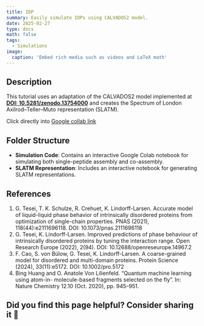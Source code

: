 ```yaml
---
title: IDP
summary: Easily simulate IDPs using CALVADOS2 model.
date: 2025-02-27
type: docs
math: false
tags:
  - Simulations
image:
  caption: 'Embed rich media such as videos and LaTeX math'
---
```

## Description
This tutorial uses an adaptation of the CALVADOS2 model implemented at **[DOI: 10.5281/zenodo.13754000](https://zenodo.org/records/13754000)** and creates the Spectrum of London Axilrod–Teller–Muto representation (SLATM).


Click directly into [Google collab link](https://colab.research.google.com/github/tipiorgup/Tutorial_IDP_SAPs/blob/main/Simulation%20code/Simulation.ipynb)


## Folder Structure  

- **Simulation Code**: Contains an interactive Google Colab notebook for simulating both single-peptide assembly and co-assembly.  
- **SLATM Representation**: Includes an interactive notebook for generating SLATM representations.  


## References

1. G. Tesei, T. K. Schulze, R. Crehuet, K. Lindorff-Larsen. Accurate model of liquid-liquid phase behavior of intrinsically disordered proteins from optimization of single-chain properties. PNAS (2021), 118(44):e2111696118. DOI: 10.1073/pnas.2111696118
2. G. Tesei, K. Lindorff-Larsen. Improved predictions of phase behaviour of intrinsically disordered proteins by tuning the interaction range. Open Research Europe (2022), 2(94). DOI: 10.12688/openreseurope.14967.2
3. F. Cao, S. von Bülow, G. Tesei, K. Lindorff-Larsen. A coarse-grained model for disordered and multi-domain proteins. Protein Science (2024), 33(11):e5172. DOI: 10.1002/pro.5172
4. Bing Huang and O. Anatole Von Lilienfeld. “Quantum machine learning using atom-in-
molecule-based fragments selected on the fly”. In: Nature Chemistry 12.10 (Oct. 2020),
pp. 945–951.




## Did you find this page helpful? Consider sharing it 🙌
